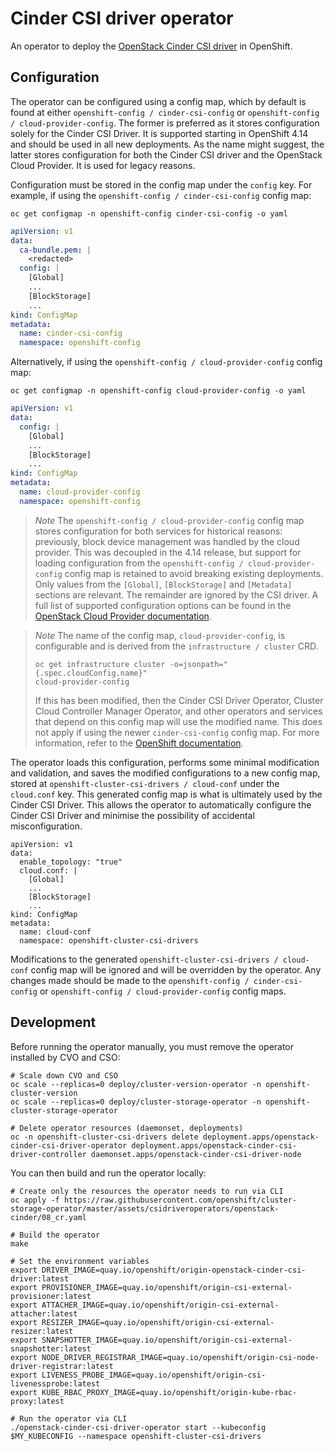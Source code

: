# Cinder CSI driver operator

An operator to deploy the [OpenStack Cinder CSI driver](https://github.com/openshift/cloud-provider-openstack/tree/master/pkg/csi/cinder) in OpenShift.

## Configuration

The operator can be configured using a config map, which by default is found at either `openshift-config / cinder-csi-config` or `openshift-config / cloud-provider-config`.
The former is preferred as it stores configuration solely for the Cinder CSI Driver.
It is supported starting in OpenShift 4.14 and should be used in all new deployments.
As the name might suggest, the latter stores configuration for both the Cinder CSI driver and the OpenStack Cloud Provider.
It is used for legacy reasons.

Configuration must be stored in the config map under the `config` key. For example, if using the `openshift-config / cinder-csi-config` config map:

```shell
oc get configmap -n openshift-config cinder-csi-config -o yaml
```

```yaml
apiVersion: v1
data:
  ca-bundle.pem: |
    <redacted>
  config: |
    [Global]
    ...
    [BlockStorage]
    ...
kind: ConfigMap
metadata:
  name: cinder-csi-config
  namespace: openshift-config
```

Alternatively, if using the `openshift-config / cloud-provider-config` config map:

```shell
oc get configmap -n openshift-config cloud-provider-config -o yaml
```

```yaml
apiVersion: v1
data:
  config: |
    [Global]
    ...
    [BlockStorage]
    ...
kind: ConfigMap
metadata:
  name: cloud-provider-config
  namespace: openshift-config
```

> *Note*
> The `openshift-config / cloud-provider-config` config map stores configuration for both services for historical reasons: previously, block device management was handled by the cloud provider.
> This was decoupled in the 4.14 release, but support for loading configuration from the `openshift-config / cloud-provider-config` config map is retained to avoid breaking existing deployments.
> Only values from the `[Global]`, `[BlockStorage]` and `[Metadata]` sections are relevant. The remainder are ignored by the CSI driver.
> A full list of supported configuration options can be found in the [OpenStack Cloud Provider documentation](https://github.com/kubernetes/cloud-provider-openstack/blob/master/docs/cinder-csi-plugin/using-cinder-csi-plugin.md#driver-config).

> *Note*
> The name of the config map, `cloud-provider-config`, is configurable and is derived from the `infrastructure / cluster` CRD.
>
>     oc get infrastructure cluster -o=jsonpath="{.spec.cloudConfig.name}"
>     cloud-provider-config
>
> If this has been modified, then the Cinder CSI Driver Operator, Cluster Cloud Controller Manager Operator,
> and other operators and services that depend on this config map will use the modified name.
> This does not apply if using the newer `cinder-csi-config` config map.
> For more information, refer to the [OpenShift documentation](https://docs.openshift.com/container-platform/4.12/rest_api/config_apis/infrastructure-config-openshift-io-v1.html#spec-cloudconfig).

The operator loads this configuration, performs some minimal modification and validation, and saves the modified configurations to a new config map, stored at `openshift-cluster-csi-drivers / cloud-conf` under the `cloud.conf` key.
This generated config map is what is ultimately used by the Cinder CSI Driver.
This allows the operator to automatically configure the Cinder CSI Driver and minimise the possibility of accidental misconfiguration.

```shell
apiVersion: v1
data:
  enable_topology: "true"
  cloud.conf: |
    [Global]
    ...
    [BlockStorage]
    ...
kind: ConfigMap
metadata:
  name: cloud-conf
  namespace: openshift-cluster-csi-drivers
```

Modifications to the generated `openshift-cluster-csi-drivers / cloud-conf` config map will be ignored and will be overridden by the operator.
Any changes made should be made to the `openshift-config / cinder-csi-config` or `openshift-config / cloud-provider-config` config maps.

## Development

Before running the operator manually, you must remove the operator installed by CVO and CSO:

```shell
# Scale down CVO and CSO
oc scale --replicas=0 deploy/cluster-version-operator -n openshift-cluster-version
oc scale --replicas=0 deploy/cluster-storage-operator -n openshift-cluster-storage-operator

# Delete operator resources (daemonset, deployments)
oc -n openshift-cluster-csi-drivers delete deployment.apps/openstack-cinder-csi-driver-operator deployment.apps/openstack-cinder-csi-driver-controller daemonset.apps/openstack-cinder-csi-driver-node
```

You can then build and run the operator locally:

```shell
# Create only the resources the operator needs to run via CLI
oc apply -f https://raw.githubusercontent.com/openshift/cluster-storage-operator/master/assets/csidriveroperators/openstack-cinder/08_cr.yaml

# Build the operator
make

# Set the environment variables
export DRIVER_IMAGE=quay.io/openshift/origin-openstack-cinder-csi-driver:latest
export PROVISIONER_IMAGE=quay.io/openshift/origin-csi-external-provisioner:latest
export ATTACHER_IMAGE=quay.io/openshift/origin-csi-external-attacher:latest
export RESIZER_IMAGE=quay.io/openshift/origin-csi-external-resizer:latest
export SNAPSHOTTER_IMAGE=quay.io/openshift/origin-csi-external-snapshotter:latest
export NODE_DRIVER_REGISTRAR_IMAGE=quay.io/openshift/origin-csi-node-driver-registrar:latest
export LIVENESS_PROBE_IMAGE=quay.io/openshift/origin-csi-livenessprobe:latest
export KUBE_RBAC_PROXY_IMAGE=quay.io/openshift/origin-kube-rbac-proxy:latest

# Run the operator via CLI
./openstack-cinder-csi-driver-operator start --kubeconfig $MY_KUBECONFIG --namespace openshift-cluster-csi-drivers
```
